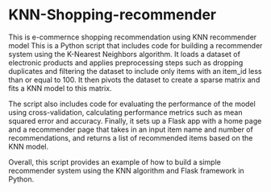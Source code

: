 # KNN-Shopping-recommender
This is e-commernce shopping recommendation using KNN recommender model
This is a Python script that includes code for building a recommender system using the K-Nearest Neighbors algorithm. It loads a dataset of electronic products and applies preprocessing steps such as dropping duplicates and filtering the dataset to include only items with an item_id less than or equal to 100. It then pivots the dataset to create a sparse matrix and fits a KNN model to this matrix.

The script also includes code for evaluating the performance of the model using cross-validation, calculating performance metrics such as mean squared error and accuracy. Finally, it sets up a Flask app with a home page and a recommender page that takes in an input item name and number of recommendations, and returns a list of recommended items based on the KNN model.

Overall, this script provides an example of how to build a simple recommender system using the KNN algorithm and Flask framework in Python.
